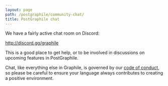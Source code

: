 ```yaml
---
layout: page
path: /postgraphile/community-chat/
title: PostGraphile chat
---
```


We have a fairly active chat room on Discord:

http://discord.gg/graphile

This is a good place to get help, or to be involved in discussions on upcoming
features in PostGraphile.

<div class='graphile-logo-bg'></div>

Chat, like everything else in Graphile, is governed by our
[code of conduct](./code-of-conduct), so please be careful to ensure your
language always contributes to creating a positive environment.
